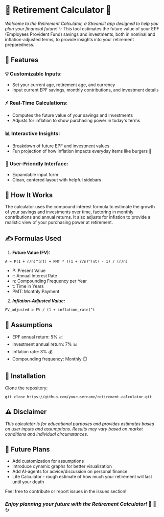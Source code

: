 # 🏦 **Retirement Calculator** 🧮

*Welcome to the Retirement Calculator, a Streamlit app designed to help you plan your financial future!* ✨ This tool estimates the future value of your EPF (Employees Provident Fund) savings and investments, both in nominal and inflation-adjusted terms, to provide insights into your retirement preparedness.

## 🎯 **Features**

### 💡 **Customizable Inputs:**
* Set your current age, retirement age, and currency
* Input current EPF savings, monthly contributions, and investment details

### ⚡ **Real-Time Calculations:**
* Computes the future value of your savings and investments
* Adjusts for inflation to show purchasing power in today's terms

### 📊 **Interactive Insights:**
* Breakdown of future EPF and investment values
* Fun projection of how inflation impacts everyday items like burgers 🍔

### 🎨 **User-Friendly Interface:**
* Expandable input form
* Clean, centered layout with helpful sidebars

## 🔄 **How It Works**

The calculator uses the compound interest formula to estimate the growth of your savings and investments over time, factoring in monthly contributions and annual returns. It also adjusts for inflation to provide a realistic view of your purchasing power at retirement.

## ✍️ **Formulas Used**

1. **Future Value (FV):**
```
A = P(1 + r/n)^(nt) + PMT * ((1 + r/n)^(nt) - 1) / (r/n)
```
* P: Present Value
* r: Annual Interest Rate
* n: Compounding Frequency per Year
* t: Time in Years
* PMT: Monthly Payment

2. **_Inflation-Adjusted Value:_**
```
FV_adjusted = FV / (1 + inflation_rate)^t
```

## 📌 **Assumptions**
* EPF annual return: 5% 📈
* Investment annual return: 7% 📊
* Inflation rate: 3% 💰
* Compounding frequency: Monthly ⏱️

## 🚀 **Installation**

Clone the repository:
```
git clone https://github.com/yourusername/retirement-calculator.git
```


## ⚠️ **Disclaimer**

*This calculator is for educational purposes and provides estimates based on user inputs and assumptions. Results may vary based on market conditions and individual circumstances.*

## 🔮 **Future Plans**
* Add customization for assumptions
* Introduce dynamic graphs for better visualization
* Add AI-agents for advice/discussion on personal finance
* Life Calculator - rough estimate of how much your retirement will last until your death

Feel free to contribute or report issues in the issues section! 

### _Enjoy planning your future with the Retirement Calculator!_ 🌟 💫 ✨
